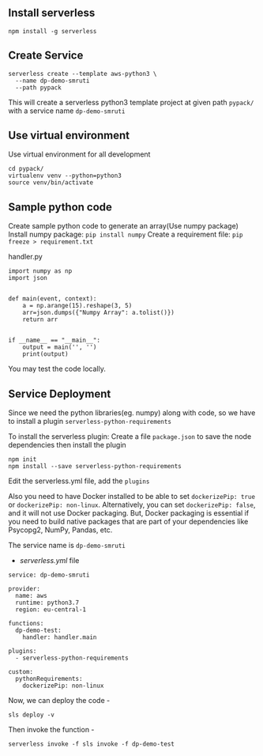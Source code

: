 Install serverless
------------------
`npm install -g serverless`

Create Service
--------------
```
serverless create --template aws-python3 \
  --name dp-demo-smruti
  --path pypack
```
This will create a serverless python3 template project at given path `pypack/` with a service name `dp-demo-smruti`

Use virtual environment 
-----------------------
Use virtual environment for all development
```
cd pypack/
virtualenv venv --python=python3
source venv/bin/activate
```

Sample python code
------------------
Create sample python code to generate an array(Use numpy package)
Install numpy package: `pip install numpy`
Create a requirement file: `pip freeze > requirement.txt`
 
handler.py
```
import numpy as np
import json


def main(event, context):
    a = np.arange(15).reshape(3, 5)
    arr=json.dumps({"Numpy Array": a.tolist()})
    return arr


if __name__ == "__main__":
    output = main('', '')
    print(output)
```
You may test the code locally. 

Service Deployment
------------------

Since we need the python libraries(eg. numpy) along with code, so we have to install a plugin `serverless-python-requirements`

To install the serverless plugin:
Create a file `package.json` to save the node dependencies then install the plugin

```
npm init
npm install --save serverless-python-requirements
```

Edit the serverless.yml file, add the `plugins`

Also you need to have Docker installed to be able to set `dockerizePip: true` or `dockerizePip: non-linux`. Alternatively, you can set `dockerizePip: false`, and it will not use Docker packaging. But, Docker packaging is essential if you need to build native packages that are part of your dependencies like Psycopg2, NumPy, Pandas, etc.

 
The service name is `dp-demo-smruti`

* <i>serverless.yml</i> file 

```
service: dp-demo-smruti

provider:
  name: aws
  runtime: python3.7
  region: eu-central-1

functions:
  dp-demo-test:
    handler: handler.main

plugins:
  - serverless-python-requirements

custom:
  pythonRequirements:
    dockerizePip: non-linux
```

Now, we can deploy the code -

`sls deploy -v`

Then invoke the function -

`serverless invoke -f sls invoke -f dp-demo-test`
